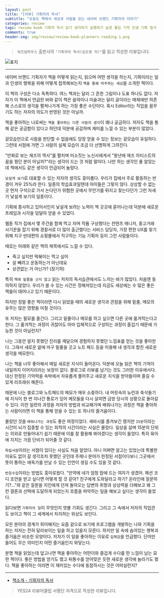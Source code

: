 ```yaml
---  
layout: post  
title: "[리뷰] 기획자의 독서"  
subtitle: "오늘도 책에서 세상과 사람을 읽는 네이버 브랜드 기획자의 이야기"  
categories: review 
tags: review book 기획자 독서 읽기 생각하기 실행하기 습관 몰입 기억 인생 기획 필사 수집          
comments: true  
header-img: img/review/review-book-planners-reading-1.png
---  
```

  
> `위즈덤하우스` 출판사의 `"기획자의 독서(김도영 저)"`를 읽고 작성한 리뷰입니다.  

![표지](https://theorydb.github.io/assets/img/review/review-book-planners-reading-1.png)  

---

네이버 브랜드 기획자가 책을 어떻게 읽는지, 읽으며 어떤 생각을 하는지, 기획이라는 일과 인생의 행복을 위해 어떻게 접목해보는지 `책을 통해 마주하는 세상`을 소개한 책이다.

이 책의 구성은 다소 독특하다. 여느 책과는 달리 그 흔한 그림이나 도표 하나도 없다. 저자가 이 책에서 언급한 바와 같이 책은 음악이나 미술과는 달리 글이라는 매체에만 의존해 스스로의 생각을 펼쳐나가게 하는 가장 좋은 수단이다. 혹시 Editor라는 직업을 꿈꾸기도 하는 저자의 의도가 반영된 것은 아닐까.

책을 좋아하는 나로써는 `책을 좋아하는 다른 사람의 생각`이 꽤나 궁금하다. 저자도 책을 통해 같은 궁금함이 있다고 하던데 덕분에 공감하며 재미를 느낄 수 있는 부분이 많았다. 

겉모습만으로 사람을 판단할 수 없음에도 당장 얻을 수 있는 정보는 겉모습이 유일하다. 그런데 서점에 가면 그 사람의 실제 모습이 조금 더 선명하게 그려진다. 

"만화로 보는 재즈의 역사"를 펼치며 미소짓는 노신사에게서 "왕년에 재즈 아티스트의 꿈을 꿨던 분이 아닐까?"라는 생각이 드는 것 처럼 말이다. 나만 하는 생각인 줄 알았는데 책에서도 같은 생각이 언급되어 놀랐다. 

`낯설게 보기`로 대표할 수 있는 저자의 생각도 흥미롭다. 우리가 집에서 주로 활동하는 반경이 겨우 25%라 한다. 일종의 학습효과일텐데 아이들은 그렇지 않다. 상상할 수 없는 곳 먼저 구석으로 가서 논다던가 위험한 곳에서 무언가를 뒤지고 찾는다던가 그런 자세가 낯설게 보기의 일종이다. 

기획에 종사하고 있어서인지 낯설게 보려는 노력이 책 곳곳에 묻어나는데 덕분에 새로운 프레임과 시각을 덩달아 얻을 수 있었다. 

웹툰 작가 집에서 몇 주간을 함께 먹고 자며 작품 구상했다는 컨텐츠 매니저, 중고거래 사기꾼을 잡기 위해 경찰서로 더 많이 출근했다는 서비스 담당자, 가장 편한 UX를 찾기위해 지구 반대편의 쇼핑몰에서 직구하는 기능 기획자 등이 그런 사람들이다. 

때로는 아래와 같은 책의 제목에서도 느낄 수 있다. 
* 죽고 싶지만 떡볶이는 먹고 싶어
* 살 빼려고 운동하는거 아닌데요
* 상관없는 거 아닌가? (장기하)

특히 `책에 밑줄을 긋지 않고` 읽는 저자의 독서습관에서도 느끼는 바가 많았다. 처음엔 동의하지 않았다. 우리가 쓸 수 있는 시간은 정해져있는데 지금도 세상에는 수 많은 좋은 책들이 태어나고 있기 때문이다. 

하지만 정말 좋은 책이라면 다시 읽었을 때의 새로운 생각과 관점을 위해 밑줄, 메모의 유무는 많은 영향을 미칠 것이다.

또 저자는 필모를 즐긴다. 그리고 밑줄이나 메모를 하고 싶으면 다른 곳에 옮겨적는다고 한다. 그 옮겨적는 과정이 귀찮아도 아마 입체적으로 구성하는 과정이 즐겁기 때문에 가능한 것이 아닐런지? 

나는 그동안 알지 못했던 진리를 깨달으며 경험하지 못했던 느낌표를 얻는 것을 좋아한다. 그래서 새로운 앎에 마구 밑줄을 긋고 노트 패드 등을 이용해 내 생각과 합친 새로운 생각을 메모한다. 

나는 책을 너무 좋아해서 매일 새로운 지식이 들어온다. 덕분에 오늘 읽은 책의 기억이 내일까지 이어지리라는 보장이 없다. 블로그로 리뷰를 남기는 것도 그러한 이유에서다. 대신 한정된 기억력을 속박에서 자유롭게 풀어주고 새로운 지식을 받아들이며 즐길 수 있게 리프레쉬 해준다. 

때문에 나는 블로그와 노트패드의 메모가 매우 소중하다. 내 머릿속의 뉴런과 축삭돌기에 지식이 한 번 지나간 통로가 있어 메모들을 다시 살피면 금방 당시의 상황으로 돌아갈 수 있다. 이런 일련의 과정을 저자의 방법과 비교해가며 배워나가는 과정은 책을 좋아하는 사람이라면 이 책을 통해 얻을 수 있는 또 하나의 즐거움이다.

몰랐던 것을 `배워나가는 과정`도 좋은 여정이었다. 세바시를 즐겨보긴 했지만 `15분`이라는 시간이 뇌가 집중할 수 있는 최적의 시간이라는 사실은 몰랐다. 일상을 살며 15분의 단위는 의외로 만들어내기 쉽기 때문에 이를 잘 활용해 봐야겠다는 생각이 들었다. 특히 육아에 지치는 가끔 단비가 되어줄 것 같다.

`독립서점`이라는 서점이 있다는 사실도 처음 알았다. 아니 어쩌면 알고는 있었는데 특별한 이유도 없이 갈 생각조차 못했던 곳인데 주제나 분야가 한정된 서점이다보니 그곳에서 뜻이 통하는 애독가를 만날 수 있는 인연이 생길 수도 있을 것 같다. 

`반응수집`이라는 방법도 흥미로웠다. "만약에 네가 엄청 맘에 드는 여자가 생겼어. 패션 코디 조언을 받고 싶다면 어떻게 할 것 같아? 친구에게 도와달라고 하기? 온라인에 질문하기?..."와 같은 질문을 지인에게 던져 돌아오는 답변의 취향과 상상력을 더해보고 왜 그런 결론과 선택에 도달하게 되었는지 흐름을 파악하는 일을 해보고 싶다는 생각이 들었다.

읽다보면 `기획자의 일`이 무엇인지 엿볼 기회도 생긴다. 그리고 그 속에서 저자의 직업관도 보이고 책이 그 세계에서 차지하는 위상도 보인다. 

모든 분야의 경계가 희미해지는 요즘 겉으로 보기에 프로그램을 개발하는 나와 기획을 하는 저자는 전혀 달라보이는 일을 하고 있을지 모른다. 하지만 일 속에 숨어있는 행복과 즐거움은 비슷한 모양이다. 저자가 이 일을 좋아하는 이유로 `입체감`을 언급했다. 단어만 들어도 무슨 의미인지 어떤 즐거움인지 와닿는다.

분명 책을 읽었는데 덮고나면 책을 좋아하는 어떤이와 즐겁게 수다를 떤 느낌이 남는 묘한 책이다. 좋은 방법을 얻기도 했고 뒤통수를 얻어맞은 듯한 새로운 생각에 놀라기도 했다. 책을 좋아하는 이라면 이 재미있는 수다에 동참하시는 것은 어떠실런지?

---

* [책소개 - 기획자의 독서](http://www.yes24.com/Product/Goods/102701335)

> YES24 리뷰어클럽 서평단 자격으로 작성한 리뷰입니다.



